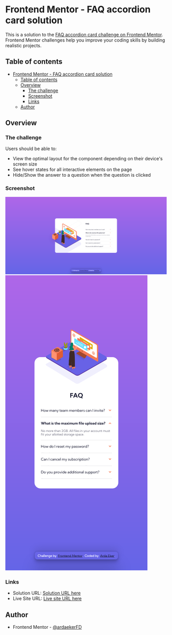 # Frontend Mentor - FAQ accordion card solution

This is a solution to the [FAQ accordion card challenge on Frontend Mentor](https://www.frontendmentor.io/challenges/faq-accordion-card-XlyjD0Oam). Frontend Mentor challenges help you improve your coding skills by building realistic projects.

## Table of contents

- [Frontend Mentor - FAQ accordion card solution](#frontend-mentor---faq-accordion-card-solution)
  - [Table of contents](#table-of-contents)
  - [Overview](#overview)
    - [The challenge](#the-challenge)
    - [Screenshot](#screenshot)
    - [Links](#links)
  - [Author](#author)

## Overview

### The challenge

Users should be able to:

- View the optimal layout for the component depending on their device's screen size
- See hover states for all interactive elements on the page
- Hide/Show the answer to a question when the question is clicked

### Screenshot

![](./src/images/screenshot/screenshot-desktop.png)
![](./src/images/screenshot/screenshot-mobile.png)

### Links

- Solution URL: [Solution URL here](https://www.frontendmentor.io/solutions/faq-accordion-card-StzZbRGMnp)
- Live Site URL: [Live site URL here](https://ardaekerfrontendmentor-09.netlify.app/)

## Author

- Frontend Mentor - [@ardaekerFD](https://www.frontendmentor.io/profile/ardaekerFD)
